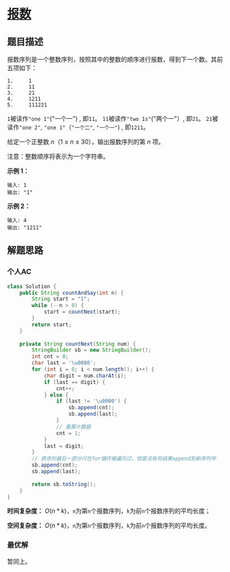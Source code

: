 # [报数]()

## 题目描述

报数序列是一个整数序列，按照其中的整数的顺序进行报数，得到下一个数。其前五项如下：

```
1.     1
2.     11
3.     21
4.     1211
5.     111221
```

`1`被读作`"one 1"`("一个一") , 即`11`。
`11`被读作`"two 1s"`("两个一"）, 即`21`。
`21`被读作`"one 2"`, `"one 1"`（`"一个二"`, `"一个一"`) , 即`1211`。

给定一个正整数 *n*（1 ≤ *n* ≤ 30），输出报数序列的第 *n* 项。

注意：整数顺序将表示为一个字符串。

**示例 1：**

```
输入: 1
输出: "1"
```

**示例 2：**

```
输入: 4
输出: "1211"
```

## 解题思路

### 个人AC

```java
class Solution {
    public String countAndSay(int n) {
        String start = "1";
        while (--n > 0) {
            start = countNext(start);
        }
        return start;
    }
    
    private String countNext(String num) {
        StringBuilder sb = new StringBuilder();
        int cnt = 0;
        char last = '\u0000';
        for (int i = 0; i < num.length(); i++) {
            char digit = num.charAt(i);
            if (last == digit) {
                cnt++;
            } else {
                if (last != '\u0000') {
                    sb.append(cnt);
                    sb.append(last);
                }
                // 重置计数器
                cnt = 1;
            }
            last = digit;
        }
        // 原序列最后一部分只在for循环被遍历过，但是没有将结果append到新序列中
        sb.append(cnt);
        sb.append(last);
        
        return sb.toString();
    }
}
```

**时间复杂度：** $O(n * k)$，`n`为第`n`个报数序列，`k`为前`n`个报数序列的平均长度；

**空间复杂度：** $O(n * k)$，`n`为第`n`个报数序列，`k`为前`n`个报数序列的平均长度。

### 最优解

暂同上。